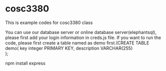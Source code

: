 # cosc3380
This is example codes for cosc3380 class

You can use our database server or online database server(elephantsql), please first add your login information in creds.js file.
If you want to run the code, please first create a table named as demo first.(CREATE TABLE demo(
   key integer PRIMARY KEY,
   description VARCHAR(255)  
 );

npm install express